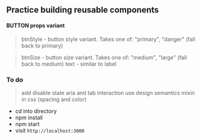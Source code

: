
## Practice building reusable components 

#### BUTTON props variant
>btnStyle - button style variant. Takes one of: "primary", "danger" (fall back to primary)

>btnSize - button size variant. Takes one of: "medium", "large" (fall back to medium)
>text - similar to label 

### To do
> add disable state 
> aria and tab interaction
> use design semantics mixin in css (spacing and color)

* cd into directory
* npm install
* npm start
* visit `http://localhost:3000`
